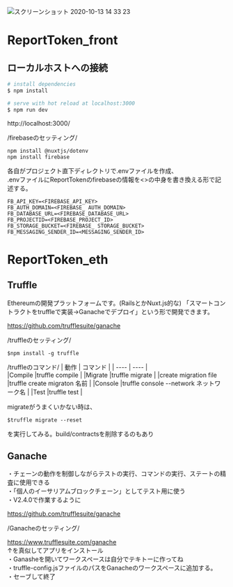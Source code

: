 ![スクリーンショット 2020-10-13 14 33 23](https://user-images.githubusercontent.com/47593288/95819481-12015c80-0d61-11eb-875d-d2363a24caeb.png)

# ReportToken_front

## ローカルホストへの接続

```bash
# install dependencies
$ npm install

# serve with hot reload at localhost:3000
$ npm run dev

```
http://localhost:3000/

/firebaseのセッティング/
```
npm install @nuxtjs/dotenv
npm install firebase
```
各自がプロジェクト直下ディレクトリで.envファイルを作成、
<br>
.envファイルにReportTokenのfirebaseの情報を<>の中身を書き換える形で記述する。
``` :.env
FB_API_KEY=<FIREBASE_API_KEY>
FB_AUTH_DOMAIN=<FIREBASE_ AUTH_DOMAIN>
FB_DATABASE_URL=<FIREBASE_DATABASE_URL>
FB_PROJECTID=<FIREBASE_PROJECT_ID>
FB_STORAGE_BUCKET=<FIREBASE_ STORAGE_BUCKET>
FB_MESSAGING_SENDER_ID=<MESSAGING_SENDER_ID>
```


# ReportToken_eth

## Truffle
Ethereumの開発プラットフォームです。(RailsとかNuxt.js的な)
「スマートコントラクトをtruffleで実装→Ganacheでデプロイ」という形で開発できます。

https://github.com/trufflesuite/ganache

/truffleのセッティング/
```
$npm install -g truffle
```
/truffleのコマンド/
|  動作  | コマンド  |
| ---- | ---- |              
|Compile   |truffle compile    |
|Migrate     |truffle migrate      |
|create migration file   |truffle create migraton 名前     |
|Console   |truffle console --network ネットワーク名      |
|Test   |truffle test      |

migrateがうまくいかない時は、
```
$truffle migrate --reset
```
を実行してみる。build/contractsを削除するのもあり 



## Ganache
・チェーンの動作を制御しながらテストの実行、コマンドの実行、ステートの精査に使用できる
<br>
・「個人のイーサリアムブロックチェーン」としてテスト用に使う
<br>
・V2.4.0で作業するように

https://github.com/trufflesuite/ganache

/Ganacheのセッティング/

https://www.trufflesuite.com/ganache
<br>
↑を真似してアプリをインストール
<br>
・Ganasheを開いてワークスペースは自分でテキトーに作ってね
<br>
・truffle-config.jsファイルのパスをGanacheのワークスペースに追加する。
<br>
・セーブして終了

